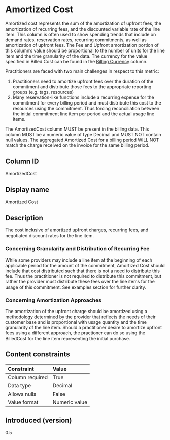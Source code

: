 # Amortized Cost

Amortized cost represents the sum of the amortization of upfront fees, the amortization of recurring fees, and the discounted variable rate of the line item. This column is often used to show spending trends that include on demand rates, reservation rates, recurring commitments, as well as amortization of upfront fees. The Fee and Upfront amortization portion of this column’s value should be proportional to the number of units for the line item and the time granularity of the data. The currency for the value specified in Billed Cost can be found in the [Billing Currency](#billingcurrency) column.

Practitioners are faced with two main challenges in respect to this metric:
1. Practitioners need to amortize upfront fees over the duration of the commitment and distribute those fees to the appropriate reporting groups (e.g. tags, resources)
2. Many reservation-like functions include a recurring expense for the commitment for every billing period and must distribute this cost to the resources using the commitment. Thus forcing reconciliation between the initial commitment line item per period and the actual usage line items.

The AmortizedCost column MUST be present in the billing data. This column MUST be a numeric value of type Decimal and MUST NOT contain null values. The aggregated Amortized Cost for a billing period WILL NOT match the charge received on the invoice for the same billing period.

## Column ID

AmortizedCost

## Display name

Amortized Cost

## Description

The cost inclusive of amortized upfront charges, recurring fees, and negotiated discount rates for the line item.

### Concerning Granularity and Distribution of Recurring Fee

While some providers may include a line item at the beginning of each applicable period for the amount of the commitment, Amortized Cost should include that cost distributed such that there is not a need to distribute this fee. Thus the practitioner is not required to distribute this commitment, but rather the provider must distribute these fees over the line items for the usage of this commitment. See examples section for further clarity.

### Concerning Amortization Approaches
The amortization of the upfront charge should be amortized using a methodology determined by the provider that reflects the needs of their customer base and is proportional with usage quantity and the time granularity of the line item.  Should a practitioner desire to amortize upfront fees using a different approach, the practioner can do so using the BilledCost for the line item representing the initial purchase.


## Content constraints

|    Constraint   |      Value      |
|:----------------|:----------------|
| Column required | True            |
| Data type       | Decimal         |
| Allows nulls    | False           |
| Value format    | Numeric value   |

## Introduced (version)

0.5

